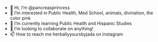 - 👋 Hi, I’m @pancreasprincess
- 👀 I’m interested in Public Health, Med School, animals, divination, the color pink
- 🌱 I’m currently learning Public Heatlh and Hispanic Studies
- 💞️ I’m looking to collaborate on anything!
- 📫 How to reach me herballyyoursbyjada on instagram

<!---
pancreasprincess/pancreasprincess is a ✨ special ✨ repository because its `README.md` (this file) appears on your GitHub profile.
You can click the Preview link to take a look at your changes.
--->
